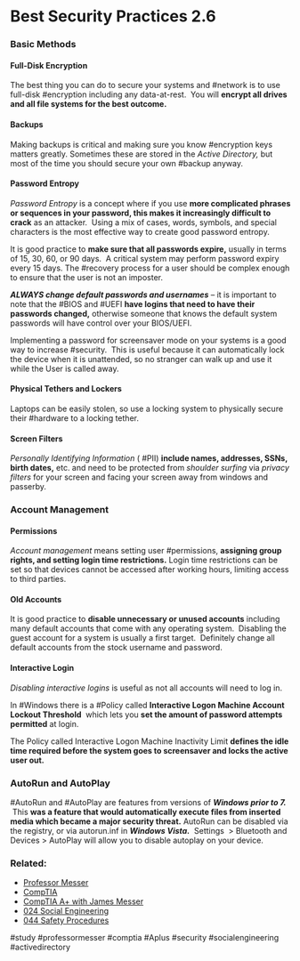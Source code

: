 # Best Security Practices 2.6

### Basic Methods

#### Full-Disk Encryption

The best thing you can do to secure your systems and #network is to use full-disk #encryption including any data-at-rest.  You will **encrypt all drives and all file systems for the best outcome.**

#### Backups

Making backups is critical and making sure you know #encryption keys matters greatly. Sometimes these are stored in the *Active Directory,* but most of the time you should secure your own #backup anyway.

#### Password Entropy

*Password Entropy* is a concept where if you use **more complicated phrases or sequences in your password, this makes it increasingly difficult to crack** as an attacker.  Using a mix of cases, words, symbols, and special characters is the most effective way to create good password entropy.

It is good practice to **make sure that all passwords expire,** usually in terms of 15, 30, 60, or 90 days.  A critical system may perform password expiry every 15 days. The #recovery process for a user should be complex enough to ensure that the user is not an imposter.

***ALWAYS change default passwords and usernames*** – it is important to note that the #BIOS and #UEFI **have logins that need to have their passwords changed,** otherwise someone that knows the default system passwords will have control over your BIOS/UEFI.

Implementing a password for screensaver mode on your systems is a good way to increase #security.  This is useful because it can automatically lock the device when it is unattended, so no stranger can walk up and use it while the User is called away.

#### Physical Tethers and Lockers

Laptops can be easily stolen, so use a locking system to physically secure their #hardware to a locking tether.

#### Screen Filters

*Personally Identifying Information* ( #PII) **include names, addresses, SSNs, birth dates,** etc. and need to be protected from *shoulder surfing* via *privacy filters* for your screen and facing your screen away from windows and passerby. 

### Account Management

#### Permissions

*Account management* means setting user #permissions, **assigning group rights, and setting login time restrictions.** Login time restrictions can be set so that devices cannot be accessed after working hours, limiting access to third parties.

#### Old Accounts

It is good practice to **disable unnecessary or unused accounts** including many default accounts that come with any operating system.  Disabling the guest account for a system is usually a first target.  Definitely change all default accounts from the stock username and password.

#### Interactive Login

*Disabling interactive logins* is useful as not all accounts will need to log in.

In #Windows there is a #Policy called **Interactive Logon Machine Account Lockout Threshold**  which lets you **set the amount of password attempts permitted** at login. 

The Policy called Interactive Logon Machine Inactivity Limit **defines the idle time required before the system goes to screensaver and locks the active user out.**

### AutoRun and AutoPlay

#AutoRun and #AutoPlay are features from versions of ***Windows prior to 7.***  This **was a feature that would automatically execute files from inserted media which became a major security threat.** AutoRun can be disabled via the registry, or via autorun.inf in ***Windows Vista.***  Settings  > Bluetooth and Devices > AutoPlay will allow you to disable autoplay on your device.

### Related:
- [Professor Messer](https://www.professormesser.com/free-a-plus-training/220-1102/220-1102-video/security-best-practices-comptia-a-220-1102-2-6/ "Professor Messer A+ Guide")
- [CompTIA](https://www.comptia.org/ "CompTIA Homepage")
- [CompTIA A+ with James Messer](CompTIA%20A+%20with%20James%20Messer.md)
- [024 Social Engineering](024%20Social%20Engineering.md)
- [044 Safety Procedures](044%20Safety%20Procedures.md)

#study #professormesser #comptia #Aplus #security #socialengineering #activedirectory 